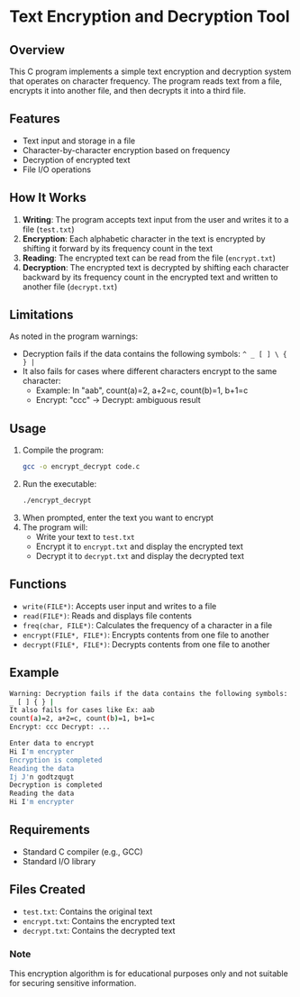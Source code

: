 # Text Encryption and Decryption Tool

## Overview
This C program implements a simple text encryption and decryption system that operates on character frequency. The program reads text from a file, encrypts it into another file, and then decrypts it into a third file.

## Features
- Text input and storage in a file
- Character-by-character encryption based on frequency
- Decryption of encrypted text
- File I/O operations

## How It Works
1. **Writing**: The program accepts text input from the user and writes it to a file (`test.txt`)
2. **Encryption**: Each alphabetic character in the text is encrypted by shifting it forward by its frequency count in the text
3. **Reading**: The encrypted text can be read from the file (`encrypt.txt`)
4. **Decryption**: The encrypted text is decrypted by shifting each character backward by its frequency count in the encrypted text and written to another file (`decrypt.txt`)

## Limitations
As noted in the program warnings:
- Decryption fails if the data contains the following symbols: `^ _ [ ] \ { } |`
- It also fails for cases where different characters encrypt to the same character:
  - Example: In "aab", count(a)=2, a+2=c, count(b)=1, b+1=c
  - Encrypt: "ccc" → Decrypt: ambiguous result

## Usage
1. Compile the program:
   ```bash
   gcc -o encrypt_decrypt code.c
2. Run the executable:
   ```bash
   ./encrypt_decrypt
3. When prompted, enter the text you want to encrypt
4. The program will:
    - Write your text to `test.txt`
    - Encrypt it to `encrypt.txt` and display the encrypted text
    - Decrypt it to `decrypt.txt` and display the decrypted text
## Functions
- `write(FILE*)`: Accepts user input and writes to a file
- `read(FILE*)`: Reads and displays file contents
- `freq(char, FILE*)`: Calculates the frequency of a character in a file
- `encrypt(FILE*, FILE*)`: Encrypts contents from one file to another
- `decrypt(FILE*, FILE*)`: Decrypts contents from one file to another
## Example
```bash
Warning: Decryption fails if the data contains the following symbols:
_ [ ] { } |
It also fails for cases like Ex: aab
count(a)=2, a+2=c, count(b)=1, b+1=c
Encrypt: ccc Decrypt: ...

Enter data to encrypt
Hi I'm encrypter
Encryption is completed
Reading the data
Ij J'n godtzqugt
Decryption is completed
Reading the data
Hi I'm encrypter 
```
## Requirements
- Standard C compiler (e.g., GCC)
- Standard I/O library
## Files Created
- `test.txt`: Contains the original text
- `encrypt.txt`: Contains the encrypted text
- `decrypt.txt`: Contains the decrypted text
### Note
This encryption algorithm is for educational purposes only and not suitable for securing sensitive information.
